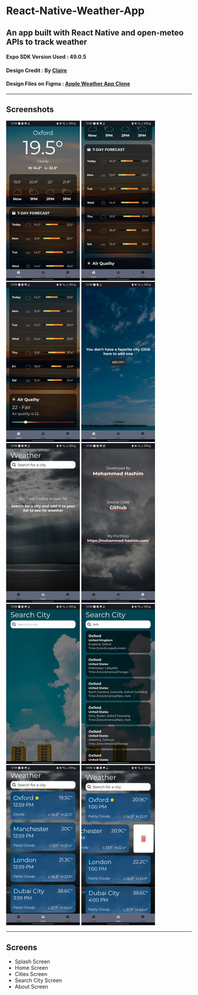 # React-Native-Weather-App
An app built with React Native and open-meteo APIs to track weather
-------------  

#### Expo SDK Version Used : 49.0.5
#### Design Credit : By  [Claire](https://www.figma.com/@uidesignguide)  
#### Design Files on Figma : [Apple Weather App Clone](https://www.figma.com/community/file/1045320388292781743)  
  
-------------  

## Screenshots  

<p float="left">
  <img src="screenshots/7.jpg" width="200" />
  <img src="screenshots/8.jpg" width="200" />
  <img src="screenshots/9.jpg" width="200" />
  <img src="screenshots/1.jpg" width="200" />
  <img src="screenshots/2.jpg" width="200" /> 
  <img src="screenshots/3.jpg" width="200" />
  <img src="screenshots/4.jpg" width="200" />
  <img src="screenshots/5.jpg" width="200" /> 
  <img src="screenshots/6.jpg" width="200" />
  <img src="screenshots/10.jpg" width="200" />
</p>

-------------  

## Screens  
- Splash Screen  
- Home Screen
- Cities Screen
- Search City Screen
- About Screen
